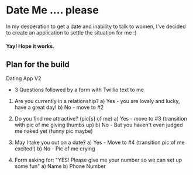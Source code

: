 # Date Me .... please
In my desperation to get a date and inability to talk to women, I've decided to create an application to settle the situation for me :)

#### Yay! Hope it works.

## Plan for the build
Dating App V2
- 3 Questions followed by a form with Twillio text to me

1) Are you currently in a relationship?
a) Yes - you are lovely and lucky, have a great day!
b) No - move to #2

2) Do you find me attractive? (pic[s] of me)
a) Yes - move to #3 (transition with pic of me giving thumbs up)
b) No - But you haven't even judged me naked yet (funny pic maybe)

3) May I take you out on a date?
a) Yes - Move to #4 (transition pic of me excited!)
b) No - Pic of me crying

4) Form asking for: "YES! Please give me your number so we can set up some fun"
a) Name
b) Phone Number